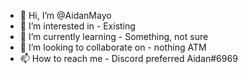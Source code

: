 - 👋 Hi, I’m @AidanMayo
- 👀 I’m interested in - Existing
- 🌱 I’m currently learning - Something, not sure
- 💞️ I’m looking to collaborate on - nothing ATM
- 📫 How to reach me - Discord preferred Aidan#6969
